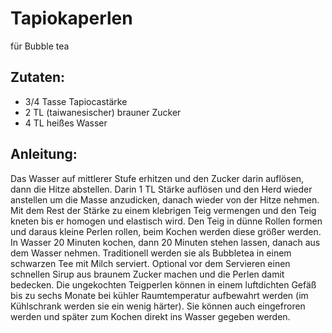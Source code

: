 Tapiokaperlen
===
für Bubble tea

Zutaten:
---
- 3/4 Tasse Tapiocastärke
- 2 TL (taiwanesischer) brauner Zucker
- 4 TL heißes Wasser

Anleitung:
---
Das Wasser auf mittlerer Stufe erhitzen und den Zucker darin auflösen, dann die Hitze abstellen.
Darin 1 TL Stärke auflösen und den Herd wieder anstellen um die Masse anzudicken, danach wieder von der Hitze nehmen.
Mit dem Rest der Stärke zu einem klebrigen Teig vermengen und den Teig kneten bis er homogen und elastisch wird.
Den Teig in dünne Rollen formen und daraus kleine Perlen rollen, beim Kochen werden diese größer werden.
In Wasser 20 Minuten kochen, dann 20 Minuten stehen lassen, danach aus dem Wasser nehmen.
Traditionell werden sie als Bubbletea in einem schwarzen Tee mit Milch serviert.
Optional vor dem Servieren einen schnellen Sirup aus braunem Zucker machen und die Perlen damit bedecken.
Die ungekochten Teigperlen können in einem luftdichten Gefäß bis zu sechs Monate bei kühler Raumtemperatur aufbewahrt werden (im Kühlschrank werden sie ein wenig härter).
Sie können auch eingefroren werden und später zum Kochen direkt ins Wasser gegeben werden.